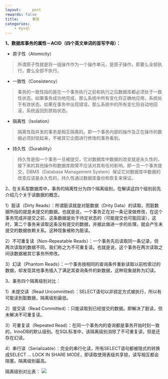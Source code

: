 ```yaml
---
layout:     post
rewards: false
title:      事务
categories:
    - mysql
---
```


**1、数据库事务的属性－ACID（四个英文单词的首写字母）：**

 - 原子性（Atomicity）

> 所谓原子性就是将一组操作作为一个操作单元，是原子操作，即要么全部执行，要么全部不执行。

 - 一致性（Consistency）

> 事务的一致性指的是在一个事务执行之前和执行之后数据库都必须处于一致性状态。如果事务成功地完成，那么系统中所有变化将正确地应用，系统处于有效状态。如果在事务中出现错误，那么系统中的所有变化将自动地回滚，系统返回到原始状态。

 - 隔离性（Isolation）

> 隔离性指并发的事务是相互隔离的。即一个事务内部的操作及正在操作的数据必须封锁起来，不被其它企图进行修改的事务看到。

 - 持久性（Durability）

> 持久性是指一个事务一旦被提交，它对数据库中数据的改变就是永久性的，接下来的其他操作和数据库故障不应该对其有任何影响。即一旦一个事务提交，DBMS（Database
> Management System）保证它对数据库中数据的改变应该是永久性的，持久性通过数据库备份和恢复来保证。

2、在关系型数据库中，事务的隔离性分为四个隔离级别，在解读这四个级别前先介绍几个关于读数据的概念。

1）脏读（Dirty Reads）：所谓脏读就是对脏数据（Drity Data）的读取，而脏数据所指的就是未提交的数据。也就是说，一个事务正在对一条记录做修改，在这个事务完成并提交之前，这条数据是处于待定状态的（可能提交也可能回滚），这时，第二个事务来读取这条没有提交的数据，并据此做进一步的处理，就会产生未提交的数据依赖关系。这种现象被称为脏读。

2）不可重复读（Non-Repeatable Reads）：一个事务先后读取同一条记录，但两次读取的数据不同，我们称之为不可重复读。也就是说，这个事务在两次读取之间该数据被其它事务所修改。

3）幻读（Phantom Reads）：一个事务按相同的查询条件重新读取以前检索过的数据，却发现其他事务插入了满足其查询条件的新数据，这种现象就称为幻读。



3、事务四个隔离级别对比：

1）未提交读（Read Uncommitted）：SELECT语句以非锁定方式被执行，所以有可能读到脏数据，隔离级别最低。

2）提交读（Read Committed）：只能读取到已经提交的数据。即解决了脏读，但未解决不可重复读。

3）可重复读（Repeated Read）：在同一个事务内的查询都是事务开始时刻一致的，InnoDB的默认级别。在SQL标准中，该隔离级别消除了不可重复读，但是还存在幻读。

4）串行读（Serializable）：完全的串行化读，所有SELECT语句都被隐式的转换成SELECT ... LOCK IN SHARE MODE，即读取使用表级共享锁，读写相互都会阻塞。隔离级别最高。


隔离级别对比表：
![](https://i.loli.net/2018/08/19/5b790548ab418.png)


